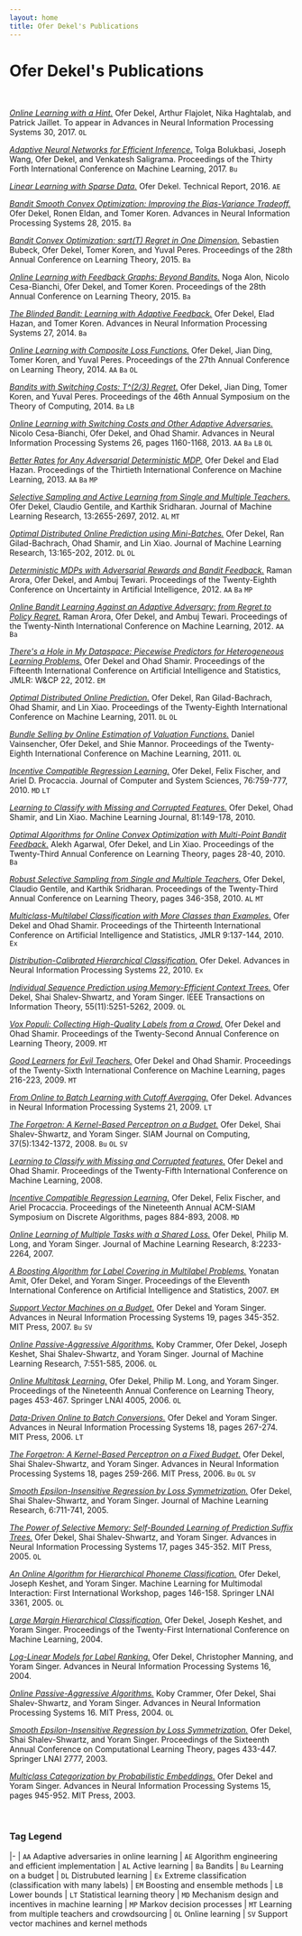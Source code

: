 ```yaml
---
layout: home
title: Ofer Dekel's Publications
---
```


# Ofer Dekel's Publications
<br>

[*Online Learning with a Hint.*](pdf/2017DekelFlHaJa.pdf) Ofer Dekel, Arthur Flajolet, Nika Haghtalab, and Patrick Jaillet. To appear in Advances in Neural Information Processing Systems 30, 2017. `OL`

[*Adaptive Neural Networks for Efficient Inference.*](pdf/2017BolukbasiWaDeSa.pdf) Tolga Bolukbasi, Joseph Wang, Ofer Dekel, and Venkatesh Saligrama. Proceedings of the Thirty Forth International Conference on Machine Learning, 2017. `Bu`

[*Linear Learning with Sparse Data.*](pdf/2016Dekel.pdf) Ofer Dekel. Technical Report, 2016. `AE`

[*Bandit Smooth Convex Optimization: Improving the Bias-Variance Tradeoff.*](pdf/2015DekelElKo.pdf) Ofer Dekel, Ronen Eldan, and Tomer Koren. Advances in Neural Information Processing Systems 28, 2015. `Ba`

[*Bandit Convex Optimization: sqrt(T) Regret in One Dimension.*](pdf/2015BubeckDeKoPe.pdf) Sebastien Bubeck, Ofer Dekel, Tomer Koren, and Yuval Peres. Proceedings of the 28th Annual Conference on Learning Theory, 2015. `Ba`

[*Online Learning with Feedback Graphs: Beyond Bandits.*](pdf/2015AlonCeDeKo.pdf) Noga Alon, Nicolo Cesa-Bianchi, Ofer Dekel, and Tomer Koren. Proceedings of the 28th Annual Conference on Learning Theory, 2015. `Ba`

[*The Blinded Bandit: Learning with Adaptive Feedback.*](pdf/2014DekelHaKo.pdf) Ofer Dekel, Elad Hazan, and Tomer Koren. Advances in Neural Information Processing Systems 27, 2014. `Ba`

[*Online Learning with Composite Loss Functions.*](pdf/2014bDekelDiKoPe.pdf) Ofer Dekel, Jian Ding, Tomer Koren, and Yuval Peres. Proceedings of the 27th Annual Conference on Learning Theory, 2014. `AA` `Ba` `OL`

[*Bandits with Switching Costs: T^(2/3) Regret.*](pdf/2014DekelDiKoPe.pdf) Ofer Dekel, Jian Ding, Tomer Koren, and Yuval Peres. Proceedings of the 46th Annual Symposium on the Theory of Computing, 2014. `Ba` `LB`

[*Online Learning with Switching Costs and Other Adaptive Adversaries.*](pdf/2013CesaBianchiDeSh.pdf) Nicolo Cesa-Bianchi, Ofer Dekel, and Ohad Shamir. Advances in Neural Information Processing Systems 26, pages 1160-1168, 2013. `AA` `Ba` `LB` `OL`

[*Better Rates for Any Adversarial Deterministic MDP.*](pdf/2013DekelHa.pdf) Ofer Dekel and Elad Hazan. Proceedings of the Thirtieth International Conference on Machine Learning, 2013. `AA` `Ba` `MP`

[*Selective Sampling and Active Learning from Single and Multiple Teachers.*](pdf/2012DekelGeSr.pdf) Ofer Dekel, Claudio Gentile, and Karthik Sridharan. Journal of Machine Learning Research, 13:2655-2697, 2012. `AL` `MT`

[*Optimal Distributed Online Prediction using Mini-Batches.*](pdf/2012DekelGiShXi.pdf) Ofer Dekel, Ran Gilad-Bachrach, Ohad Shamir, and Lin Xiao. Journal of Machine Learning Research, 13:165-202, 2012. `DL` `OL`

[*Deterministic MDPs with Adversarial Rewards and Bandit Feedback.*](pdf/2012bAroraDeTe.pdf) Raman Arora, Ofer Dekel, and Ambuj Tewari. Proceedings of the Twenty-Eighth Conference on Uncertainty in Artificial Intelligence, 2012. `AA` `Ba` `MP`

[*Online Bandit Learning Against an Adaptive Adversary: from Regret to Policy Regret.*](pdf/2012AroraDeTe.pdf) Raman Arora, Ofer Dekel, and Ambuj Tewari. Proceedings of the Twenty-Ninth International Conference on Machine Learning, 2012. `AA` `Ba`

[*There's a Hole in My Dataspace: Piecewise Predictors for Heterogeneous Learning Problems.*](pdf/2012DekelSh.pdf) Ofer Dekel and Ohad Shamir. Proceedings of the Fifteenth International Conference on Artificial Intelligence and Statistics, JMLR: W&CP 22, 2012. `EM`

[*Optimal Distributed Online Prediction.*](pdf/2011DekelGiShXi.pdf) Ofer Dekel, Ran Gilad-Bachrach, Ohad Shamir, and Lin Xiao. Proceedings of the Twenty-Eighth International Conference on Machine Learning, 2011. `DL` `OL`

[*Bundle Selling by Online Estimation of Valuation Functions.*](pdf/2011VainsencherDeMa.pdf) Daniel Vainsencher, Ofer Dekel, and Shie Mannor. Proceedings of the Twenty-Eighth International Conference on Machine Learning, 2011. `OL`

[*Incentive Compatible Regression Learning.*](pdf/2010DekelFiPr.pdf) Ofer Dekel, Felix Fischer, and Ariel D. Procaccia. Journal of Computer and System Sciences, 76:759-777, 2010. `MD` `LT`

[*Learning to Classify with Missing and Corrupted Features.*](pdf/2010DekelShXi.pdf) Ofer Dekel, Ohad Shamir, and Lin Xiao. Machine Learning Journal, 81:149-178, 2010. 

[*Optimal Algorithms for Online Convex Optimization with Multi-Point Bandit Feedback.*](pdf/2010AgarwalDeXi.pdf) Alekh Agarwal, Ofer Dekel, and Lin Xiao. Proceedings of the Twenty-Third Annual Conference on Learning Theory, pages 28-40, 2010. `Ba`

[*Robust Selective Sampling from Single and Multiple Teachers.*](pdf/2010DekelGeSr.pdf) Ofer Dekel, Claudio Gentile, and Karthik Sridharan. Proceedings of the Twenty-Third Annual Conference on Learning Theory, pages 346-358, 2010. `AL` `MT`

[*Multiclass-Multilabel Classification with More Classes than Examples.*](pdf/2010DekelSh.pdf) Ofer Dekel and Ohad Shamir. Proceedings of the Thirteenth International Conference on Artificial Intelligence and Statistics, JMLR 9:137-144, 2010. `Ex`

[*Distribution-Calibrated Hierarchical Classification.*](pdf/2010Dekel.pdf) Ofer Dekel. Advances in Neural Information Processing Systems 22, 2010. `Ex`

[*Individual Sequence Prediction using Memory-Efficient Context Trees.*](pdf/2009DekelShSi.pdf) Ofer Dekel, Shai Shalev-Shwartz, and Yoram Singer. IEEE Transactions on Information Theory, 55(11):5251-5262, 2009. `OL`

[*Vox Populi: Collecting High-Quality Labels from a Crowd.*](pdf/2009bDekelSh.pdf) Ofer Dekel and Ohad Shamir. Proceedings of the Twenty-Second Annual Conference on Learning Theory, 2009. `MT`

[*Good Learners for Evil Teachers.*](pdf/2009aDekelSh.pdf) Ofer Dekel and Ohad Shamir. Proceedings of the Twenty-Sixth International Conference on Machine Learning, pages 216-223, 2009. `MT`

[*From Online to Batch Learning with Cutoff Averaging.*](pdf/2009Dekel.pdf) Ofer Dekel. Advances in Neural Information Processing Systems 21, 2009. `LT`

[*The Forgetron: A Kernel-Based Perceptron on a Budget.*](pdf/2008DekelShSi.pdf) Ofer Dekel, Shai Shalev-Shwartz, and Yoram Singer. SIAM Journal on Computing, 37(5):1342-1372, 2008. `Bu` `OL` `SV`

[*Learning to Classify with Missing and Corrupted features.*](pdf/2008DekelSh.pdf) Ofer Dekel and Ohad Shamir. Proceedings of the Twenty-Fifth International Conference on Machine Learning, 2008.

[*Incentive Compatible Regression Learning.*](pdf/2008DekelFiPr.pdf) Ofer Dekel, Felix Fischer, and Ariel Procaccia. Proceedings of the Nineteenth Annual ACM-SIAM Symposium on Discrete Algorithms, pages 884-893, 2008. `MD`

[*Online Learning of Multiple Tasks with a Shared Loss.*](pdf/2007DekelLoSi.pdf) Ofer Dekel, Philip M. Long, and Yoram Singer. Journal of Machine Learning Research, 8:2233-2264, 2007. 

[*A Boosting Algorithm for Label Covering in Multilabel Problems.*](pdf/2007AmitDeSi.pdf) Yonatan Amit, Ofer Dekel, and Yoram Singer. Proceedings of the Eleventh International Conference on Artificial Intelligence and Statistics, 2007. `EM`

[*Support Vector Machines on a Budget.*](pdf/2007DekelSi.pdf) Ofer Dekel and Yoram Singer. Advances in Neural Information Processing Systems 19, pages 345-352. MIT Press, 2007. `Bu` `SV`

[*Online Passive-Aggressive Algorithms.*](pdf/2006CrammerDeKeShSi.pdf) Koby Crammer, Ofer Dekel, Joseph Keshet, Shai Shalev-Shwartz, and Yoram Singer. Journal of Machine Learning Research, 7:551-585, 2006. `OL`

[*Online Multitask Learning.*](pdf/2006DekelLoSi.pdf) Ofer Dekel, Philip M. Long, and Yoram Singer. Proceedings of the Nineteenth Annual Conference on Learning Theory, pages 453-467. Springer LNAI 4005, 2006. `OL`

[*Data-Driven Online to Batch Conversions.*](pdf/2006DekelSi.pdf) Ofer Dekel and Yoram Singer. Advances in Neural Information Processing Systems 18, pages 267-274. MIT Press, 2006. `LT`

[*The Forgetron: A Kernel-Based Perceptron on a Fixed Budget.*](pdf/2006DekelShSi.pdf) Ofer Dekel, Shai Shalev-Shwartz, and Yoram Singer. Advances in Neural Information Processing Systems 18, pages 259-266. MIT Press, 2006. `Bu` `OL` `SV`

[*Smooth Epsilon-Insensitive Regression by Loss Symmetrization.*](pdf/2005DekelShSi.pdf) Ofer Dekel, Shai Shalev-Shwartz, and Yoram Singer. Journal of Machine Learning Research, 6:711-741, 2005.

[*The Power of Selective Memory: Self-Bounded Learning of Prediction Suffix Trees.*](pdf/2005aDekelShSi.pdf) Ofer Dekel, Shai Shalev-Shwartz, and Yoram Singer. Advances in Neural Information Processing Systems 17, pages 345-352. MIT Press, 2005. `OL`

[*An Online Algorithm for Hierarchical Phoneme Classification.*](pdf/2005DekelKeSi.pdf) Ofer Dekel, Joseph Keshet, and Yoram Singer. Machine Learning for Multimodal Interaction: First International Workshop, pages 146-158. Springer LNAI 3361, 2005. `OL`

[*Large Margin Hierarchical Classification.*](pdf/2004DekelKeSi.pdf) Ofer Dekel, Joseph Keshet, and Yoram Singer. Proceedings of the Twenty-First International Conference on Machine Learning, 2004.

[*Log-Linear Models for Label Ranking.*](pdf/2004DekelMaSi.pdf) Ofer Dekel, Christopher Manning, and Yoram Singer. Advances in Neural Information Processing Systems 16, 2004.

[*Online Passive-Aggressive Algorithms.*](pdf/2004CrammerDeShSi.pdf) Koby Crammer, Ofer Dekel, Shai Shalev-Shwartz, and Yoram Singer. Advances in Neural Information Processing Systems 16. MIT Press, 2004. `OL`

[*Smooth Epsilon-Insensitive Regression by Loss Symmetrization.*](pdf/2003DekelShSi.pdf) Ofer Dekel, Shai Shalev-Shwartz, and Yoram Singer. Proceedings of the Sixteenth Annual Conference on Computational Learning Theory, pages 433-447. Springer LNAI 2777, 2003.

[*Multiclass Categorization by Probabilistic Embeddings.*](pdf/2003DekelSi.pdf) Ofer Dekel and Yoram Singer. Advances in Neural Information Processing Systems 15, pages 945-952. MIT Press, 2003.

<br>
	
###  Tag Legend

|-
| `AA` Adaptive adversaries in online learning 
| `AE` Algorithm engineering and efficient implementation
| `AL` Active learning
| `Ba` Bandits
| `Bu` Learning on a budget
| `DL` Distrubuted learning
| `Ex` Extreme classification (classification with many labels)
| `EM` Boosting and ensemble methods
| `LB` Lower bounds 
| `LT` Statistical learning theory
| `MD` Mechanism design and incentives in machine learning
| `MP` Markov decision processes
| `MT` Learning from multiple teachers and crowdsourcing
| `OL` Online learning
| `SV` Support vector machines and kernel methods
